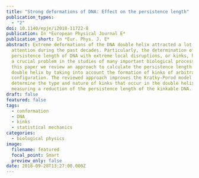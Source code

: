```yaml
---
title: "Strong deformations of DNA: Effect on the persistence length"
publication_types:
  - "2"
doi: 10.1140/epje/i2018-11722-8
publication: In *European Physical Journal E*
publication_short: In *Eur. Phys. J. E*
abstract: Extreme deformations of the DNA double helix attracted a lot of
  attention during the past decades. Particularly, the determination of the
  persistence length of DNA with extreme local disruptions, or kinks, has become
  a crucial problem in the studies of many important biological processes. In
  this paper we review an approach to calculate the persistence length of the
  double helix by taking into account the formation of kinks of arbitrary
  configuration. The reviewed approach improves the Kratky-Porod model to
  determine the type and nature of kinks that occur in the double helix, by
  measuring a reduction of the persistence length of the kinkable DNA.
draft: false
featured: false
tags:
  - conformation
  - DNA
  - kinks
  - statistical mechanics
categories:
  - biological physics
image:
  filename: featured
  focal_point: Smart
  preview_only: false
date: 2018-09-28T13:27:00.000Z
---
```

